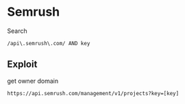# Semrush

Search

```
/api\.semrush\.com/ AND key
```

## Exploit

get owner domain

```
https://api.semrush.com/management/v1/projects?key=[key]
```
